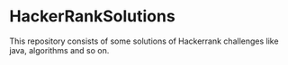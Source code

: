 # HackerRankSolutions
This repository consists of some solutions of Hackerrank challenges like java, algorithms and so on.

